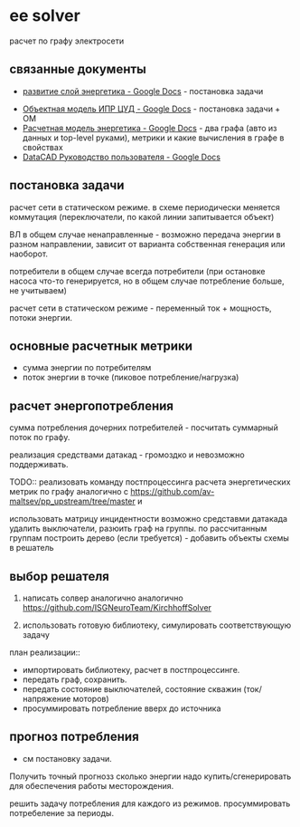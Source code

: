 # ee solver

расчет по графу электросети


## связанные документы

* [развитие слой энергетика - Google Docs](https://docs.google.com/document/d/1uJZts2CCfCuLrAo5ARYoBeY_yOyr7b5VORMsy5Gg5po/edit#heading=h.cel2b546vsx6 "развитие слой энергетика - Google Docs") - постановка задачи
<!-- * [💤 Статус ИМ энергосистемы - Google Docs](https://docs.google.com/document/d/1sDrlmZDObrRZScN5dQIs5VOr588vCxjkEb4p4LJewCc/edit "💤 Статус ИМ энергосистемы - Google Docs") -->
* [Объектная модель ИПР ЦУД - Google Docs](https://docs.google.com/document/d/17K3TG19cMd5eRCXZFRmVzFyZpfZX_pv8VHKBkU59xdA/edit#heading=h.j1sbt23bak10 "Объектная модель ИПР ЦУД - Google Docs") - постановка задачи + ОМ
* [Расчетная модель энергетика - Google Docs](https://docs.google.com/document/d/1QMy5MQGTBbJX21uuEQkZlMm73x5CuAw6cPwmV3gjSRo/edit "Расчетная модель энергетика - Google Docs") - два графа (авто из данных и top-level руками), метрики и какие вычисления в графе в свойствах
* [DataCAD Руководство пользователя - Google Docs](https://docs.google.com/document/d/17DRx0sitjIQvS8T2TeFxgkwM9LH17OHx4wKVg60wd6E/edit "DataCAD Руководство пользователя - Google Docs")
<!-- * [notes ИПР ЦУД - Google Docs](https://docs.google.com/document/d/1gmvnB-dB3nZfJw48UGVtpSJrrvQhp3LMFiJAc2UUADo/edit "notes ИПР ЦУД - Google Docs") -  -->



## постановка задачи

расчет сети в статическом режиме. в схеме периодически меняется коммутация (переключатели, по какой линии запитывается объект)

ВЛ в общем случае ненаправленные - возможно передача энергии в разном направлении, зависит от варианта собственная генерация или наоборот.

потребители в общем случае всегда потребители (при остановке насоса что-то генерируется, но в общем случае потребление больше, не учитываем)

расчет сети в статическом режиме - переменный ток + мощность, потоки энергии. 



## основные расчетнык метрики 

- сумма энергии по потребителям
- поток энергии в точке (пиковое потребление/нагрузка)


## расчет энергопотребления

сумма потребления дочерних потребителей - посчитать суммарный поток по графу.

реализация средствами датакад - громоздко и невозможно поддерживать.

TODO:: реализовать команду постпроцессинга расчета энергетических метрик по графу аналогично с https://github.com/av-maltsev/pp_upstream/tree/master и 

использовать матрицу инцидентности
возможно средставми датакада удалить выключатели, разюить граф на группы.
по рассчитанным группам построить дерево (если требуется) - добавить объекты схемы в решатель



## выбор решателя


1. написать солвер аналогично аналогично https://github.com/ISGNeuroTeam/KirchhoffSolver

2. использовать готовую библиотеку, симулировать соответствующую задачу

план реализации::

- импортировать библиотеку, расчет в постпроцессинге.
- передать граф, сохранить.
- передать состояние выключателей, состояние скважин (ток/напряжение моторов)
- просуммировать потребление вверх до источника

## прогноз потребления

 - см постановку задачи.

Получить точный прогнозз сколько энергии надо купить/сгенерировать для обеспечения работы месторождения.

решить задачу потребления для каждого из режимов. просуммировать потребеление за периоды.
